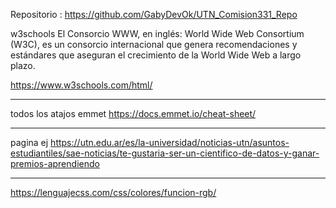Repositorio : https://github.com/GabyDevOk/UTN_Comision331_Repo

w3schools
El Consorcio WWW, en inglés: World Wide Web Consortium (W3C), es un consorcio internacional que genera recomendaciones y estándares que aseguran el crecimiento de la World Wide Web a largo plazo.​ 

https://www.w3schools.com/html/

----------
todos los atajos emmet
https://docs.emmet.io/cheat-sheet/

-------
pagina ej
https://utn.edu.ar/es/la-universidad/noticias-utn/asuntos-estudiantiles/sae-noticias/te-gustaria-ser-un-cientifico-de-datos-y-ganar-premios-aprendiendo

-------

<!-- INVESTIGAR
Propiedades CSS
Tipografia   
Fondos
Tamaños
Posicionamiento
Visualizacion
Comportamiento
Interfaz
etc.

investigar SEO y porque incorporar etiquetas semanticas ayuda a nuestro posicionamiento

<!-- INVESTIGAR
Anclas en etiquetas A -->

<!-- Que otro tipo de iframes. podemos insertar  
Spotify?
-->

<!-- 14 px en font size -->

https://lenguajecss.com/css/colores/funcion-rgb/


<!-- 09-09 -->
<!-- Expresiones regulares
validaciones -->

<!-- Crear la secccion Conocenos o cualquier tipo de seccion donde necesitemos un formulario -->

<!-- investigar
inputs
y sus atributos 
 sticky o fixed - barra de navegacion 

-->
<!-- box-sizing
https://developer.mozilla.org/es/docs/Web/CSS/box-sizing -->

<!-- El elemento HTML <aside> representa una sección de una página que consiste en contenido que está indirectamente relacionado con el contenido principal del documento. Estas secciones son a menudo representadas como barras laterales o como inserciones y contienen una explicación al margen como una definición de glosario, elementos relacionados indirectamente, como publicidad, la biografía del autor, o en aplicaciones web, la información de perfil o enlaces a blogs relacionados.
https://developer.mozilla.org/es/docs/Web/HTML/Element/aside -->


<!-- https://developer.mozilla.org/es/docs/Web/CSS/overflow -->

<!-- https://developer.mozilla.org/es/docs/Web/CSS/display -->

<!-- https://developer.mozilla.org/es/docs/Web/CSS/Specificity -->